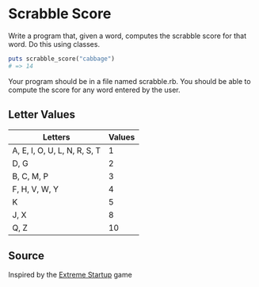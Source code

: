 # Scrabble Score

Write a program that, given a word, computes the scrabble score for that word. Do this using classes.

```ruby
puts scrabble_score("cabbage")
# => 14
```

Your program should be in a file named scrabble.rb. You should be able to compute the score for any word entered by the user. 

## Letter Values

| Letters                      | Values |      
| -----------------------------|:-------|
| A, E, I, O, U, L, N, R, S, T | 1      |
| D, G                         | 2      |
| B, C, M, P                   | 3      |
| F, H, V, W, Y                | 4      |
| K                            | 5      |
| J, X                         | 8      |
| Q, Z                         | 10     |

## Source
Inspired by the [Extreme Startup](https://github.com/rchatley/extreme_startup) game